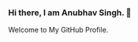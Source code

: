  ### Hi there, I am Anubhav Singh. 👋
 Welcome to My GitHub Profile.

<!--
**anubha2012v/anubha2012v** is a ✨ _special_ ✨ repository because its `README.md` (this file) appears on your GitHub profile.

Here are some ideas to get you started:

- 🔭 I’m currently working on ... Python
- 🌱 I’m currently learning ... Web Development
- 👯 I’m looking to collaborate on ...
- 🤔 I’m looking for help with ...
- 💬 Ask me about ... Anything
- 📫 How to reach me: ... [Twitter](https://twitter.com/thesingh_anu)
- 😄 Pronouns: ... He/Him
- ⚡ Fun fact: ... I am Half finish
-->

